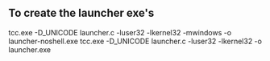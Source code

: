 ## To create the launcher exe's
tcc.exe -D_UNICODE launcher.c -luser32 -lkernel32 -mwindows -o launcher-noshell.exe
tcc.exe -D_UNICODE launcher.c -luser32 -lkernel32 -o launcher.exe